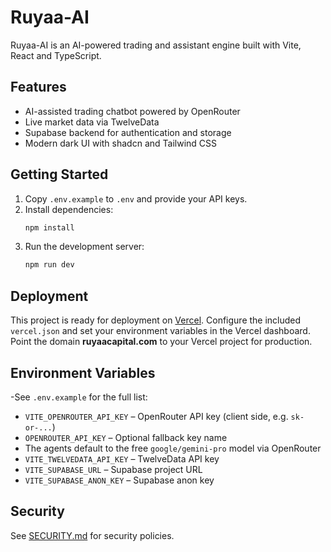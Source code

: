 # Ruyaa-AI

Ruyaa-AI is an AI-powered trading and assistant engine built with Vite, React and TypeScript.

## Features
- AI-assisted trading chatbot powered by OpenRouter
- Live market data via TwelveData
- Supabase backend for authentication and storage
- Modern dark UI with shadcn and Tailwind CSS

## Getting Started
1. Copy `.env.example` to `.env` and provide your API keys.
2. Install dependencies:
   ```sh
   npm install
   ```
3. Run the development server:
   ```sh
   npm run dev
   ```

## Deployment
This project is ready for deployment on [Vercel](https://vercel.com/). Configure the included `vercel.json` and set your environment variables in the Vercel dashboard. Point the domain **ruyaacapital.com** to your Vercel project for production.

## Environment Variables
-See `.env.example` for the full list:
- `VITE_OPENROUTER_API_KEY` – OpenRouter API key (client side, e.g. `sk-or-...`)
- `OPENROUTER_API_KEY` – Optional fallback key name
- The agents default to the free `google/gemini-pro` model via OpenRouter
- `VITE_TWELVEDATA_API_KEY` – TwelveData API key
- `VITE_SUPABASE_URL` – Supabase project URL
- `VITE_SUPABASE_ANON_KEY` – Supabase anon key

## Security
See [SECURITY.md](SECURITY.md) for security policies.
